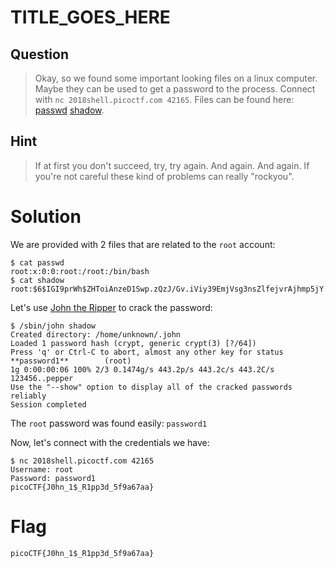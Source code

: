 # TITLE_GOES_HERE
## Question
>Okay, so we found some important looking files on a linux computer. Maybe they can be used to get a password to the process. Connect with `nc 2018shell.picoctf.com 42165`. Files can be found here: [passwd](files/passwd) [shadow](files/shadow). 

## Hint
>If at first you don't succeed, try, try again. And again. And again.
>If you're not careful these kind of problems can really "rockyou".

# Solution
We are provided with 2 files that are related to the `root` account:
~~~~
$ cat passwd 
root:x:0:0:root:/root:/bin/bash
$ cat shadow 
root:$6$IGI9prWh$ZHToiAnzeD1Swp.zQzJ/Gv.iViy39EmjVsg3nsZlfejvrAjhmp5jY.1N6aRbjFJVQX8hHmTh7Oly3NzogaH8c1:17770:0:99999:7:::
~~~~
Let's use [John the Ripper](https://www.aldeid.com/wiki/John-The-Ripper) to crack the password:
~~~~
$ /sbin/john shadow 
Created directory: /home/unknown/.john
Loaded 1 password hash (crypt, generic crypt(3) [?/64])
Press 'q' or Ctrl-C to abort, almost any other key for status
**password1**        (root)
1g 0:00:00:06 100% 2/3 0.1474g/s 443.2p/s 443.2c/s 443.2C/s 123456..pepper
Use the "--show" option to display all of the cracked passwords reliably
Session completed
~~~~
The `root` password was found easily: `password1`

Now, let's connect with the credentials we have:
~~~~
$ nc 2018shell.picoctf.com 42165
Username: root
Password: password1
picoCTF{J0hn_1$_R1pp3d_5f9a67aa}
~~~~
# Flag
`picoCTF{J0hn_1$_R1pp3d_5f9a67aa}`
